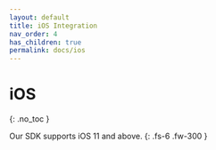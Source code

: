 ```yaml
---
layout: default
title: iOS Integration
nav_order: 4
has_children: true
permalink: docs/ios
---
```


# iOS
{: .no_toc }

Our SDK supports iOS 11 and above. 
{: .fs-6 .fw-300 }
